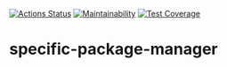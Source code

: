 [![Actions Status](https://github.com/charoleizer/specific-package-manager/workflows/Python%20application/badge.svg)](https://github.com/charoleizer/specific-package-manager/actions)
[![Maintainability](https://api.codeclimate.com/v1/badges/9a6527b7d1f6eba2eebf/maintainability)](https://codeclimate.com/github/charoleizer/specific-package-manager/maintainability)
[![Test Coverage](https://api.codeclimate.com/v1/badges/9a6527b7d1f6eba2eebf/test_coverage)](https://codeclimate.com/github/charoleizer/specific-package-manager/test_coverage)

# specific-package-manager
